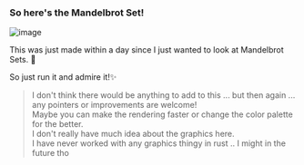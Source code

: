 ### So here's the Mandelbrot Set!

![image](https://github.com/user-attachments/assets/fddc251d-4699-43cb-96fc-377a05e2a940)

This was just made within a day since I just wanted to look at Mandelbrot Sets. 🧢

So just run it and admire it!✨

> I don't think there would be anything to add to this ... but then again ... any pointers or improvements are welcome! <br>
> Maybe you can make the rendering faster or change the color palette for the better. <br>
> I don't really have much idea about the graphics here.
> <br> I have never worked with any graphics thingy in rust .. I might in the future tho <br>
